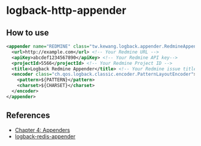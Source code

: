 # logback-http-appender

## How to use

```xml
<appender name="REDMINE" class="tw.kewang.logback.appender.RedmineAppender">
  <url>http://example.com</url> <!-- Your Redmine URL -->
  <apiKey>abcdef1234567890</apiKey> <!-- Your Redmine API key-->
  <projectId>5566</projectId> <!-- Your Redmine Project ID -->
  <title>Logback Redmine Appender</title> <!-- Your Redmine issue title -->
  <encoder class="ch.qos.logback.classic.encoder.PatternLayoutEncoder">
    <pattern>${PATTERN}</pattern>
    <charset>${CHARSET}</charset>
  </encoder>
</appender>
```

## References

* [Chapter 4: Appenders](http://logback.qos.ch/manual/appenders.html)
* [logback-redis-appender](https://github.com/kmtong/logback-redis-appender)
